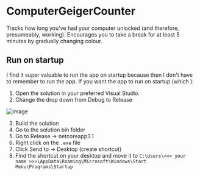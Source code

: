 # ComputerGeigerCounter

Tracks how long you've had your computer unlocked (and therefore, presumeably, working). Encourages you to take a break for at least 5 minutes by gradually changing colour. 

## Run on startup

I find it super valuable to run the app on startup because then I don't have to remember to run the app. If you want the app to run on startup (which ):

1. Open the solution in your preferred Visual Studio. 
2. Change the drop down from Debug to Release

![image](https://user-images.githubusercontent.com/29092573/177966781-89f255c1-4522-49b6-a8e7-e35b9e6f8a7c.png)

3. Build the solution
4. Go to the solution bin folder
5. Go to Release -> netcoreapp3.1
6. Right click on the `.exe` file
7. Click Send to -> Desktop (create shortcut)
8. Find the shortcut on your desktop and move it to `C:\Users\<<< your name >>>\AppData\Roaming\Microsoft\Windows\Start Menu\Programs\Startup`

